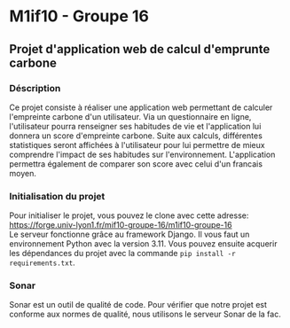 # M1if10 - Groupe 16
## Projet d'application web de calcul d'emprunte carbone
### Déscription
Ce projet consiste à réaliser une application web permettant de calculer l'empreinte carbone d'un utilisateur. Via un questionnaire en ligne, l'utilisateur pourra renseigner ses habitudes de vie et l'application lui donnera un score d'empreinte carbone. Suite aux calculs, différentes statistiques seront affichées à l'utilisateur pour lui permettre de mieux comprendre l'impact de ses habitudes sur l'environnement. L'application permettra également de comparer son score avec celui d'un francais moyen.

### Initialisation du projet
Pour initialiser le projet, vous pouvez le clone avec cette adresse: https://forge.univ-lyon1.fr/mif10-groupe-16/m1if10-groupe-16  
Le serveur fonctionne grâce au framework Django. Il vous faut un environnement Python avec la version 3.11. Vous pouvez ensuite acquerir les dépendances du projet avec la commande `pip install -r requirements.txt`. 

### Sonar
Sonar est un outil de qualité de code. Pour vérifier que notre projet est conforme aux normes de qualité, nous utilisons le serveur Sonar de la fac.
 <!-- Pour lancer un test manuellement vous pouvez lancer la commande :
```shell
./sonar/sonar-scanner-5.0.1.3006-linux/bin/sonar-scanner  \
     -Dsonar.projectKey=mif10-groupe-16_m1if10-groupe-16_AY6KmI2au4zgX3p-IR_e   \
     -Dsonar.sources=. -Dsonar.host.url=https://sonar.info.univ-lyon1.fr   \
     -Dsonar.token=sqp_2b80637d2708c6d6bfad01b2dedf0bdfd96c77d3
``` -->
